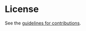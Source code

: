 # License

See the
[guidelines for contributions](https://github.com/chucklever/i-d-rpc-tls-pseudoflavors/blob/main/CONTRIBUTING.md).
